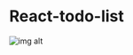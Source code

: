 # React-todo-list
![img alt](img_https://github.com/anusiva05/React-todo-list/blob/42e04f8ce114ce6e4aef46b9ccf35d2dd2560848/Screenshot%202025-08-27%20144249.png)
